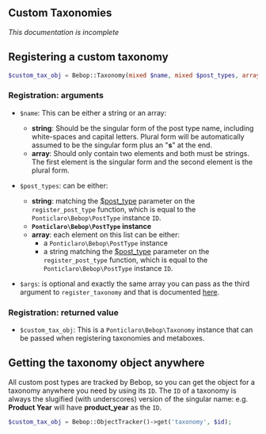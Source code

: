 Custom Taxonomies
---
*This documentation is incomplete*

## Registering a custom taxonomy

```php
$custom_tax_obj = Bebop::Taxonomy(mixed $name, mixed $post_types, array $args = array());
```

### Registration: arguments
- `$name`: This can be either a string or an array:
  - **string**: Should be the singular form of the post type name, including white-spaces and capital letters. Plural form will be automatically assumed to be the singular form plus an "**s**" at the end.
  - **array**: Should only contain two elements and both must be strings. The first element is the singular form and the second element is the plural form.

- `$post_types`: can be either:
  - **string**: matching the [$post_type](http://codex.wordpress.org/Function_Reference/register_post_type#Parameters) parameter on the `register_post_type` function, which is equal to the `Ponticlaro\Bebop\PostType` instance `ID`. 
  - **`Ponticlaro\Bebop\PostType` instance**
  - **array**: each element on this list can be either:
    - a `Ponticlaro\Bebop\PostType` instance
    - a string matching the [$post_type](http://codex.wordpress.org/Function_Reference/register_post_type#Parameters) parameter on the `register_post_type` function, which is equal to the `Ponticlaro\Bebop\PostType` instance `ID`. 

- `$args`: is optional and exactly the same array you can pass as the third argument to `register_taxonomy` and that is documented [here](http://codex.wordpress.org/Function_Reference/register_taxonomy#Arguments).

### Registration: returned value
- `$custom_tax_obj`: This is a `Ponticlaro\Bebop\Taxonomy` instance that can be passed when registering taxonomies and metaboxes.

## Getting the taxonomy object anywhere
All custom post types are tracked by Bebop, so you can get the object for a taxonomy anywhere you need by using its `ID`. The `ID` of a taxonomy is always the slugified (with underscores) version of the singular name: e.g. **Product Year** will have **product_year** as the `ID`.

```php
$custom_tax_obj = Bebop::ObjectTracker()->get('taxonomy', $id);
```